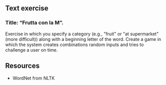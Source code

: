 ## Text exercise

### Title: “Frutta con la M”. 
Exercise in which you specify a category (e.g., "fruit" or "at supermarket" (more difficult)) 
along with a beginning letter of the word. Create a game in which the system creates combinations
random inputs and tries to challenge a user on time. 


## Resources 
- WordNet from NLTK


